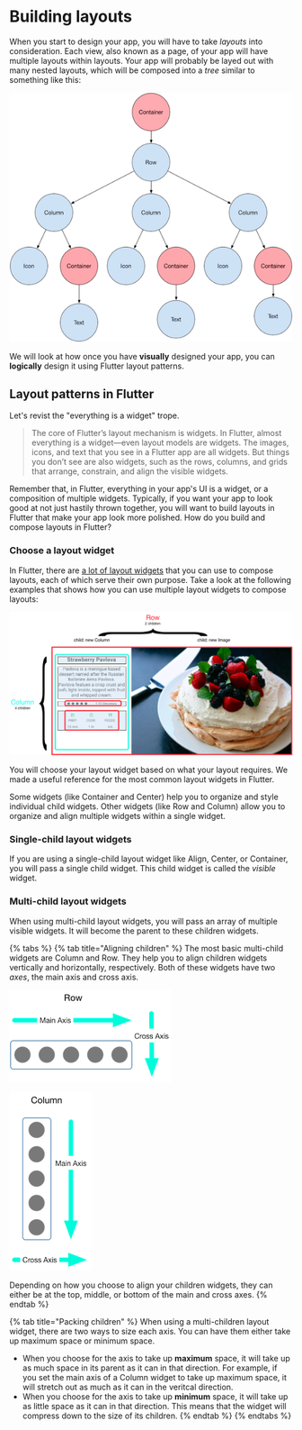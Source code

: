 # Building layouts

When you start to design your app, you will have to take _layouts_ into consideration. Each view, also known as a page, of your app will have multiple layouts within layouts. Your app will probably be layed out with many nested layouts, which will be composed into a _tree_ similar to something like this:

![Flutter widget tree](../../../.gitbook/assets/image%20%281%29.png)

We will look at how once you have **visually** designed your app, you can **logically** design it using Flutter layout patterns.

## Layout patterns in Flutter

Let's revist the "everything is a widget" trope.

> The core of Flutter’s layout mechanism is widgets. In Flutter, almost everything is a widget—even layout models are widgets. The images, icons, and text that you see in a Flutter app are all widgets. But things you don’t see are also widgets, such as the rows, columns, and grids that arrange, constrain, and align the visible widgets.

Remember that, in Flutter, everything in your app's UI is a widget, or a composition of multiple widgets. Typically, if you want your app to look good at not just hastily thrown together, you will want to build layouts in Flutter that make your app look more polished. How do you build and compose layouts in Flutter?

### Choose a layout widget

In Flutter, there are [a lot of layout widgets](https://flutter.dev/docs/development/ui/widgets/layout) that you can use to compose layouts, each of which serve their own purpose. Take a look at the following examples that shows how you can use multiple layout widgets to compose layouts:

![](../../../.gitbook/assets/image%20%284%29.png)

You will choose your layout widget based on what your layout requires. We made a useful reference for the most common layout widgets in Flutter.

Some widgets \(like Container and Center\) help you to organize and style individual child widgets. Other widgets \(like Row and Column\) allow you to organize and align multiple widgets within a single widget.

### Single-child layout widgets

If you are using a single-child layout widget like Align, Center, or Container, you will pass a single child widget. This child widget is called the _visible_ widget.

### Multi-child layout widgets

When using multi-child layout widgets, you will pass an array of multiple visible widgets. It will become the parent to these children widgets.

{% tabs %}
{% tab title="Aligning children" %}
The most basic multi-child widgets are Column and Row. They help you to align children widgets vertically and horizontally, respectively. Both of these widgets have two _axes_, the main axis and cross axis.

![The main axis for Row is horizontal, while the cross axis is vertical.](../../../.gitbook/assets/image%20%282%29.png)

![The main axis for Column is vertical, while the cross axis is horizontal.](../../../.gitbook/assets/image%20%283%29.png)

Depending on how you choose to align your children widgets, they can either be at the top, middle, or bottom of the main and cross axes.
{% endtab %}

{% tab title="Packing children" %}
When using a multi-children layout widget, there are two ways to size each axis. You can have them either take up maximum space or minimum space. 

* When you choose for the axis to take up **maximum** space, it will take up as much space in its parent as it can in that direction. For example, if you set the main axis of a Column widget to take up maximum space, it will stretch out as much as it can in the veritcal direction.
* When you choose for the axis to take up **minimum** space, it will take up as little space as it can in that direction. This means that the widget will compress down to the size of its children.
{% endtab %}
{% endtabs %}

